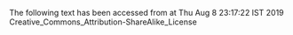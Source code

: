 The following text has been accessed from at Thu Aug 8 23:17:22 IST 2019
Creative_Commons_Attribution-ShareAlike_License
